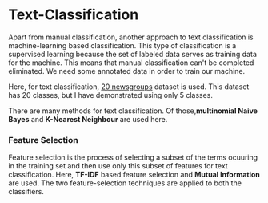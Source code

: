 # Text-Classification

Apart from manual classification, another approach to text classification is machine-learning based classification. This type of classification is a supervised learning because the set of labeled data serves as training data for the machine. This means that manual classification can't be completed eliminated. We need some annotated data in order to train our machine.

Here, for text classification, [20 newsgroups](https://archive.ics.uci.edu/ml/datasets/Twenty+Newsgroups) dataset is used. This dataset has 20 classes, but I have demonstrated using only 5 classes.

There are many methods for text classification. Of those,**multinomial Naive Bayes** and **K-Nearest Neighbour** are used here.

### Feature Selection

Feature selection is the process of selecting a subset of the terms ocuuring in the training set and then use only this subset of features for text classification. Here, **TF-IDF** based feature selection and **Mutual Information** are used. The two feature-selection techniques are applied to both the classifiers.

